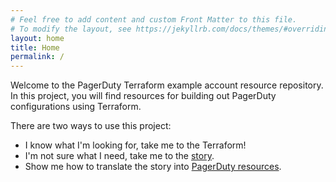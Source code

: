```yaml
---
# Feel free to add content and custom Front Matter to this file.
# To modify the layout, see https://jekyllrb.com/docs/themes/#overriding-theme-defaults
layout: home
title: Home
permalink: /
---
```


Welcome to the PagerDuty Terraform example account resource repository. In this project, you will find resources for building out PagerDuty configurations using Terraform.

There are two ways to use this project:
* I know what I'm looking for, take me to the Terraform!
* I'm not sure what I need, take me to the [story](acme).
* Show me how to translate the story into [PagerDuty resources](resources).